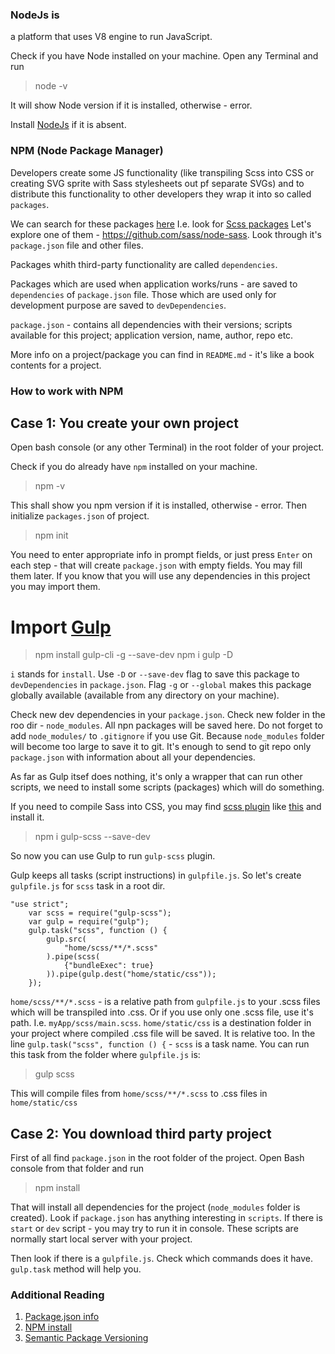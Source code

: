 ### NodeJs is

a platform that uses V8 engine to run JavaScript. 

Check if you have Node installed on your machine. Open any Terminal and run
> node -v

It will show Node version if it is installed, otherwise - error.

Install [NodeJs](https://nodejs.org/uk/download/) if it is absent.


### NPM (Node Package Manager)

Developers create some JS functionality (like transpiling Scss into CSS or creating SVG sprite with Sass stylesheets out pf separate SVGs)
and to distribute this functionality to other developers they wrap it into so called `packages`.

We can search for these packages [here](https://www.npmjs.com/)
I.e. look for [Scss packages](https://www.npmjs.com/search?q=scss)
Let's explore one of them - https://github.com/sass/node-sass. 
Look through it's `package.json` file and other files.

Packages whith third-party functionality are called `dependencies`. 

Packages which are used when application works/runs - are saved to `dependencies` of `package.json` file.
Those which are used only for development purpose are saved to `devDependencies`. 

`package.json` - contains all dependencies with their versions; scripts available for this project; application version, name, author, repo etc. 

More info on a project/package you can find in `README.md` - it's like a book contents for a project. 

### How to work with NPM

## Case 1: You create your own project

Open bash console (or any other Terminal) in the root folder of your project. 

Check if you do already have `npm` installed on your machine.
> npm -v

This shall show you npm version if it is installed, otherwise - error.
Then initialize `packages.json` of project.
> npm init

You need to enter appropriate info in prompt fields, or just press `Enter` on each step - that will create `package.json` with empty fields. You may fill them later.
If you know that you will use any dependencies in this project you may import them.

# Import [Gulp](https://www.npmjs.com/package/gulp)

> npm install gulp-cli -g --save-dev
> npm i gulp -D

`i` stands for `install`. 
Use `-D` or `--save-dev` flag to save this package to `devDependencies` in `package.json`.
Flag `-g` or `--global` makes this package globally available (available from any directory on your machine).

Check new dev dependencies in your `package.json`.
Check new folder in the roo dir - `node_modules`. All npn packages will be saved here. 
Do not forget to add `node_modules/` to `.gitignore` if you use Git. 
Because `node_modules` folder will become too large to save it to git. 
It's enough to send to git repo only `package.json` with information about all your dependencies.

As far as Gulp itsef does nothing, it's only a wrapper that can run other scripts, we need to install some scripts (packages) which will do something. 

If you need to compile Sass into CSS, you may find [scss plugin](https://gulpjs.com/plugins/) 
like [this](https://www.npmjs.com/package/gulp-scss) 
and install it.
> npm i gulp-scss --save-dev

So now you can use Gulp to run `gulp-scss` plugin.

Gulp keeps all tasks (script instructions) in `gulpfile.js`. 
So let's create `gulpfile.js` for `scss` task in a root dir.

```
"use strict";
    var scss = require("gulp-scss");
    var gulp = require("gulp");
    gulp.task("scss", function () {
        gulp.src(
            "home/scss/**/*.scss"
        ).pipe(scss(
            {"bundleExec": true}
        )).pipe(gulp.dest("home/static/css"));
    });
```

`home/scss/**/*.scss` - is a relative path from `gulpfile.js` to your .scss files which will be transpiled into .css.
Or if you use only one .scss file, use it's path. I.e. `myApp/scss/main.scss`.
`home/static/css` is a destination folder in your project where compiled .css file will be saved. It is relative too.
In the line `gulp.task("scss", function () {` - `scss` is a task name. 
You can run this task from the folder where `gulpfile.js` is:
> gulp scss

This will compile files from `home/scss/**/*.scss` to .css files in `home/static/css`



## Case 2: You download third party project

First of all find `package.json` in the root folder of the project.
Open Bash console from that folder and run
> npm install

That will install all dependencies for the project (`node_modules` folder is created).
Look if `package.json` has anything interesting in `scripts`. 
If there is `start` or `dev` script - you may try to run it in console. 
These scripts are normally start local server with your project.

Then look if there is a `gulpfile.js`. Check which commands does it have. 
`gulp.task` method will help you.


### Additional Reading
1) [Package.json info](https://docs.npmjs.com/files/package.json)
2) [NPM install](https://docs.npmjs.com/cli/install)
3) [Semantic Package Versioning](https://docs.npmjs.com/about-semantic-versioning)